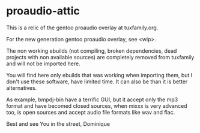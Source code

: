 # proaudio-attic

This is a relic of the gentoo proaudio overlay at tuxfamily.org.

For the new generation gentoo proaudio overlay, see \<wip>.

The non working ebuilds (not compiling, broken dependencies,
dead projects with non available sources) are completely removed
from tuxfamily and will not be imported here.

You will find here only ebuilds that was working when importing them,
but I don't use these software, have limited time. It can also be than
it is better alternatives.

As example, bmpdj-bin have a terrific GUI, but it accept only the mp3
format and have becomed closed sources, when mixxx is very advanced
too, is open sources and accept audio file formats like wav and flac.

Best and see You in the street,
Dominique
